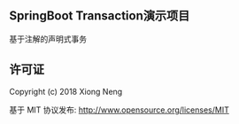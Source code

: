 ## SpringBoot Transaction演示项目

基于注解的声明式事务

## 许可证

Copyright (c) 2018 Xiong Neng

基于 MIT 协议发布: <http://www.opensource.org/licenses/MIT>
